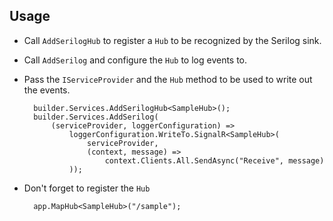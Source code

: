 
## Usage

- Call `AddSerilogHub` to register a `Hub` to be recognized by the Serilog sink.
- Call `AddSerilog` and configure the `Hub` to log events to.
- Pass the `IServiceProvider` and the `Hub` method to be used to write out the events.

        builder.Services.AddSerilogHub<SampleHub>();
        builder.Services.AddSerilog(
            (serviceProvider, loggerConfiguration) => 
                loggerConfiguration.WriteTo.SignalR<SampleHub>(
                    serviceProvider, 
                    (context, message) => 
                        context.Clients.All.SendAsync("Receive", message)
                ));

- Don't forget to register the `Hub`

        app.MapHub<SampleHub>("/sample");


